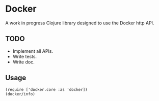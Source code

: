 # Docker

A work in progress Clojure library designed to use the Docker http API.

## TODO

- Implement all APIs.
- Write tests.
- Write doc.

## Usage

```
(require ['docker.core :as 'docker])
(docker/info)
```
